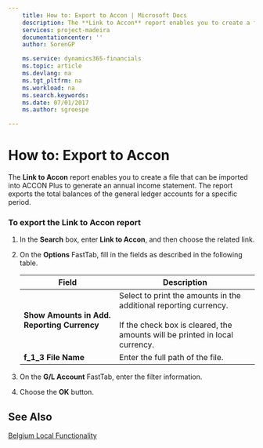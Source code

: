 ```yaml
---
    title: How to: Export to Accon | Microsoft Docs
    description: The **Link to Accon** report enables you to create a file that can be imported into ACCON Plus to generate an annual income statement. The report exports the total balances of the general ledger accounts for a specific period.
    services: project-madeira
    documentationcenter: ''
    author: SorenGP

    ms.service: dynamics365-financials
    ms.topic: article
    ms.devlang: na
    ms.tgt_pltfrm: na
    ms.workload: na
    ms.search.keywords:
    ms.date: 07/01/2017
    ms.author: sgroespe

---
```

# How to: Export to Accon
The **Link to Accon** report enables you to create a file that can be imported into ACCON Plus to generate an annual income statement. The report exports the total balances of the general ledger accounts for a specific period.  
  
### To export the Link to Accon report  
  
1.  In the **Search** box, enter **Link to Accon**, and then choose the related link.  
  
2.  On the **Options** FastTab, fill in the fields as described in the following table.  
  
    |Field|Description|  
    |---------------------------------|---------------------------------------|  
    |**Show Amounts in Add. Reporting Currency**|Select to print the amounts in the additional reporting currency.<br /><br /> If the check box is cleared, the amounts will be printed in local currency.|  
    |**f_1_3 File Name**|Enter the full path of the file.|  
  
3.  On the **G/L Account** FastTab, enter the filter information.  
  
4.  Choose the **OK** button.  
  
## See Also  
 [Belgium Local Functionality](belgium-local-functionality.md)